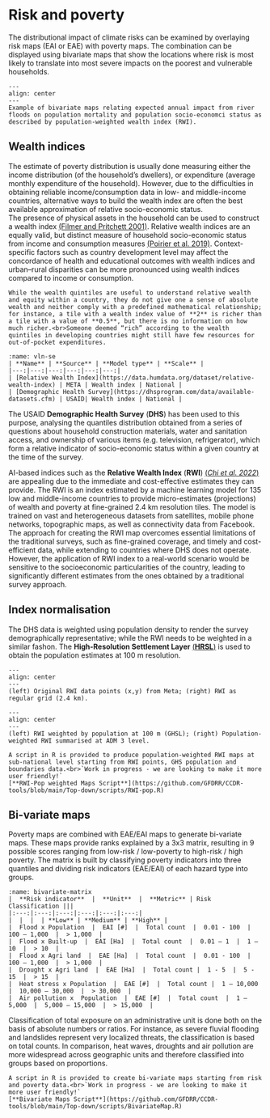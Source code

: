# Risk and poverty

The distributional impact of climate risks can be examined by overlaying risk maps (EAI or EAE) with poverty maps.
The combination can be displayed using bivariate maps that show the locations where risk is most likely to translate into most severe impacts on the poorest and vulnerable households.

```{figure} images/bivariate_map.png
---
align: center
---
Example of bivariate maps relating expected annual impact from river floods on population mortality and population socio-economci status as described by population-weighted wealth index (RWI).
```

## Wealth indices

The estimate of poverty distribution is usually done measuring either the income distribution (of the household’s dwellers), or expenditure (average monthly expenditure of the household). However, due to the difficulties in obtaining reliable income/consumption data in low- and middle-income countries, alternative ways to build the wealth index are often the best available approximation of relative socio-economic status.
<br>
The presence of physical assets in the household can be used to construct a wealth index [(Filmer and Pritchett 2001)](https://www.jstor.org/stable/3088292). Relative wealth indices are an equally valid, but distinct measure of household socio-economic status from income and consumption measures [(Poirier et al. 2019)](https://doi.org/10.1007/s11205-019-02187-9). Context-specific factors such as country development level may affect the concordance of health and educational outcomes with wealth indices and urban–rural disparities can be more pronounced using wealth indices compared to income or consumption.

```{caution}
While the wealth quintiles are useful to understand relative wealth and equity within a country, they do not give one a sense of absolute wealth and neither comply with a predefined mathematical relationship; for instance, a tile with a wealth index value of **2** is richer than a tile with a value of **0.5**, but there is no information on how much richer.<br>Someone deemed “rich” according to the wealth quintiles in developing countries might still have few resources for out-of-pocket expenditures.
```

```{table}
:name: vln-se
| **Name** | **Source** | **Model type** | **Scale** |
|---:|---:|---:|---:|---:|---:|
| [Relative Wealth Index](https://data.humdata.org/dataset/relative-wealth-index) | META | Wealth index | National |
| [Demographic Health Survey](https://dhsprogram.com/data/available-datasets.cfm) | USAID| Wealth index | National |
```

The USAID **Demographic Health Survey** (**DHS**) has been used to this purpose, analysing the quantiles distribution obtained from a series of questions about household construction materials, water and sanitation access, and ownership of various items (e.g. television, refrigerator), which form a relative indicator of socio-economic status within a given country at the time of the survey.

AI-based indices such as the **Relative Wealth Index** (**RWI**) [(*Chi et al. 2022*)](https://www.pnas.org/doi/10.1073/pnas.2113658119) are appealing due to the immediate and cost-effective estimates they can provide. The RWI is an index estimated by a machine learning model for 135 low and middle-income countries to provide micro-estimates (projections) of wealth and poverty at fine-grained 2.4 km resolution tiles. The model is trained on vast and heterogeneous datasets from satellites, mobile phone networks, topographic maps, as well as connectivity data from Facebook. The approach for creating the RWI map overcomes essential limitations of the traditional surveys, such as fine-grained coverage, and timely and cost-efficient data, while extending to countries where DHS does not operate. However, the application of RWI index to a real-world scenario would be sensitive to the socioeconomic particularities of the country, leading to significantly different estimates from the ones obtained by a traditional survey approach.

## Index normalisation

The DHS data is weighted using population density to render the survey demographically representative; while the RWI needs to be weighted in a similar fashon.
The **High-Resolution Settlement Layer** [(**HRSL**)](https://arxiv.org/abs/1712.05839) is used to obtain the population estimates at 100 m resolution.

```{figure} images/rwi1.jpg
---
align: center
---
(left) Original RWI data points (x,y) from Meta; (right) RWI as regular grid (2.4 km).
```

```{figure} images/rwi2.jpg
---
align: center
---
(left) RWI weighted by population at 100 m (GHSL); (right) Population-weighted RWI summarised at ADM 3 level.
```

```{seealso}
A script in R is provided to produce population-weighted RWI maps at sub-national level starting from RWI points, GHS population and boundaries data.<br>`Work in progress - we are looking to make it more user friendly!`
[**RWI-Pop weighted Maps Script**](https://github.com/GFDRR/CCDR-tools/blob/main/Top-down/scripts/RWI-pop.R)
```

## Bi-variate maps

Poverty maps are combined with EAE/EAI maps to generate bi-variate maps. These maps provide ranks explained by a 3x3 matrix, resulting in 9 possible scores ranging from low-risk / low-poverty to high-risk / high poverty. The matrix is built by classifying poverty indicators into three quantiles and dividing risk indicators (EAE/EAI) of each hazard type into groups.

```{table}
:name: bivariate-matrix
|  **Risk indicator**  |  **Unit**  |  **Metric** | Risk Classification |||
|:---:|:---:|:---:|:---:|:---:|:---:|
|  |  |  | **Low** | **Medium** | **High** |
|  Flood x Population  |  EAI [#]  |  Total count  |  0.01 - 100  |  100 – 1,000  |  > 1,000  |
|  Flood x Built-up  |  EAI [Ha]  |  Total count  |  0.01 – 1  |  1 – 10  |  > 10  |
|  Flood x Agri land  |  EAE [Ha]  |  Total count  |  0.01 - 100  |  100 – 1,000  |  > 1,000  |
|  Drought x Agri land  |  EAE [Ha]  |  Total count |  1 - 5  |  5 - 15  |  > 15  |
|  Heat stress x Population  |  EAE [#]  |  Total count |  1 – 10,000  |  10,000 – 30,000  |  > 30,000  |
|  Air pollution x  Population  |  EAE [#]  |  Total count  |  1 – 5,000  |  5,000 – 15,000  |  > 15,000  |
```

Classification of total exposure on an administrative unit is done both on the basis of absolute numbers or ratios. For instance, as severe fluvial flooding and landslides represent very localized threats, the classification is based on total counts. In comparison, heat waves, droughts and air pollution are more widespread across geographic units and therefore classified into groups based on proportions. 

```{seealso}
A script in R is provided to create bi-variate maps starting from risk and poverty data.<br>`Work in progress - we are looking to make it more user friendly!`
[**Bivariate Maps Script**](https://github.com/GFDRR/CCDR-tools/blob/main/Top-down/scripts/BivariateMap.R)
```
